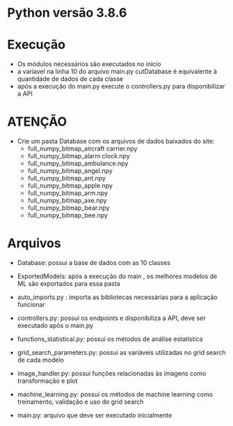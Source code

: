 # Python versão 3.8.6

# Execução

- Os módulos necessários são executados no inicio
- a variavel na linha 10 do arquivo main.py cutDatabase é equivalente à quantidade de dados de cada classe
- após a execução do main.py execute o controllers.py para disponibilizar a API

# ATENÇÃO 

- Crie um pasta Database com os arquivos de dados baixados do site:
    - full_numpy_bitmap_aircraft carrier.npy
    - full_numpy_bitmap_alarm clock.npy
    - full_numpy_bitmap_ambulance.npy
    - full_numpy_bitmap_angel.npy
    - full_numpy_bitmap_ant.npy
    - full_numpy_bitmap_apple.npy
    - full_numpy_bitmap_arm.npy
    - full_numpy_bitmap_axe.npy
    - full_numpy_bitmap_bear.npy
    - full_numpy_bitmap_bee.npy

# Arquivos
- Database: possui a base de dados com as 10 classes
- ExportedModels: após a execução do main , os melhores modelos de ML são exportados para essa pasta

- auto_imports.py : importa as bibliotecas necessárias para a aplicação funcionar
- controllers.py: possui os endpoints e disponibiliza a API, deve ser executado após o main.py
- functions_statistical.py: possui os métodos de análise estatistica
- grid_search_parameters.py: possui as variáveis utilizadas no grid search de cada modelo
- image_handler.py: possui funções relacionadas às imagens como transformação e plot
- machine_learning.py: possui os métodos de machine learning como treinamento, validação e uso do grid search
- main.py: arquivo que deve ser executado inicialmente
